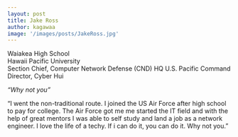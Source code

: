 ```yaml
---
layout: post
title: Jake Ross
author: kagawaa
image: '/images/posts/JakeRoss.jpg'
---
```


Waiakea High School  
Hawaii Pacific University  
Section Chief, Computer Network Defense (CND) HQ U.S. Pacific Command  
Director, Cyber Hui  

*“Why not you”*

“I went the non-traditional route. I joined the US Air Force after high school to pay for college. The Air Force got me me started the IT field and with the help of great mentors I was able to self study and land a job as a network engineer. I love the life of a techy. If i can do it, you can do it. Why not you.”
